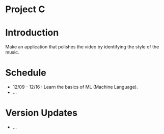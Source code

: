 # Project C

# Introduction

Make an application that polishes the video by identifying the style of the music.

# Schedule

- 12/09 - 12/16 : Learn the basics of ML (Machine Language).
- ...  

# Version Updates

- ...